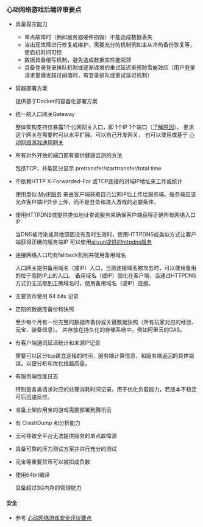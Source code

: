 ### 心动网络游戏后端评审要点

* 具备容灾能力
	* 单点故障时（例如服务器硬件损毁）不能造成数据丢失
	* 当出现故障进行修复或维护，需要充分的机制例如主从冷热备份恢复等，使宕机时间可控
	* 数据具备缓写机制，避免造成数据库性能瓶颈
	* 具备登录登录排队机制或逐渐递增的重试延迟来预防雪崩效应（用户登录请求量爆发超过阈值时，有登录排队或重试延迟机制）

* 容器部署方案

	提供基于Docker的容器化部署方案

* 统一的入口网关Gateway

	整体架构支持仅暴露1个公网网关入口，即 1个IP 1个端口（[了解原因](../misc/ddos.md)）。
	要求这个网关在需要时可以水平扩展。可以自己开发网关，
	也可以使用或基于  [心动网络游戏通用网关](https://github.com/xindong/frontd) 

* 所有对外开放的端口都有提供健康监测的方法

	包括TCP，并能区分显示 pretransfer/starttransfer/total time

* 不依赖HTTP X-Forwarded-For 或TCP连接的对端IP地址来工作或统计

	使用类似 [MyIP服务](../services/myip.md) 来由客户端获取自己公网IP后上传给服务端。服务端应该允许客户端IP异步上传，而不是登录和进入游戏的必要条件。

* 使用HTTPDNS或提供类似地址查询服务来确保客户端获得正确所有网络入口IP

	当DNS被污染或其他原因没有及时生效时，使用HTTPDNS或类似方式让客户端获得正确的服务端IP
	可以使用[aliyun提供的httpdns服务](https://help.aliyun.com/document_detail/dpa/sdk/RESTful/httpdns.html)

* 连接网络入口均有fallback机制并使用备用域名

	入口网关提供备用域名（或IP）入口，当原连接域名被攻击时，可以使用备用的位于高防IP上的入口。
	备用域名（或IP）固化在客户端，当通过HTTPDNS方式仍无法取到正确域名时，使用备用域名（或IP）连接。

* 主要货币使用 64 bits 记录

* 定期的数据库备份和快照

	至少每个月有一份完整的数据库备份或关键数据快照（所有玩家对应的经验、元宝、装备信息）。
	并存放在持久化的存储系统中，例如阿里云的OAS。

* 有客户端通讯延迟统计和来源IP记录

	需要可以区分tcp建立连接的时间，服务端计算信息，和服务端返回的具体错误。以便分析和优化线路质量。

* 有服务端性能日志

	特别是各类请求对应的处理消耗时间记录。用于优化负载能力，若版本不稳定可后迅速反应。

* 准备上架应用宝的游戏需要部署到腾讯云

* 有 CrashDump 和分析能力

* 无可导致全平台无法提供服务的单点故障源

* 具备可靠的压力测试方案并进行充分的测试

* 元宝等重要货币可以被扣成负数

* 使用64bit编译

	具备超过3G内存的管理能力

#### 安全
* 参考 [心动网络游戏安全评议要点](security.md)
